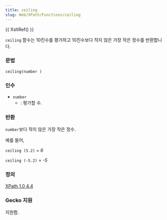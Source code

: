 ```yaml
---
title: ceiling
slug: Web/XPath/Functions/ceiling
---
```


{{ XsltRef() }}

`ceiling` 함수는 10진수를 평가하고 10진수보다 작지 않은 가장 작은 정수를 반환합니다.

### 문법

```
ceiling(number )
```

### 인수

- `number`
  - : 평가할 수.

### 반환

`number`보다 작지 않은 가장 작은 정수.

예를 들어,

`ceiling (5.2)` = _6_

`ceiling (-5.2)` = _-5_

### 정의

[XPath 1.0 4.4](http://www.w3.org/TR/xpath#function-ceiling)

### Gecko 지원

지원함.
